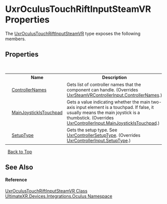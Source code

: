 # UxrOculusTouchRiftInputSteamVR Properties
 

The <a href="T_UltimateXR_Devices_Integrations_Oculus_UxrOculusTouchRiftInputSteamVR">UxrOculusTouchRiftInputSteamVR</a> type exposes the following members.


## Properties
&nbsp;<table><tr><th></th><th>Name</th><th>Description</th></tr><tr><td>![Public property](media/pubproperty.gif "Public property")</td><td><a href="P_UltimateXR_Devices_Integrations_Oculus_UxrOculusTouchRiftInputSteamVR_ControllerNames">ControllerNames</a></td><td>
Gets list of controller names that the component can handle.
 (Overrides <a href="P_UltimateXR_Devices_Integrations_SteamVR_UxrSteamVRControllerInput_ControllerNames">UxrSteamVRControllerInput.ControllerNames</a>.)</td></tr><tr><td>![Public property](media/pubproperty.gif "Public property")</td><td><a href="P_UltimateXR_Devices_Integrations_Oculus_UxrOculusTouchRiftInputSteamVR_MainJoystickIsTouchpad">MainJoystickIsTouchpad</a></td><td>
Gets a value indicating whether the main two-axis input element is a touchpad. If false, it usually means the main joystick is a thumbstick.
 (Overrides <a href="P_UltimateXR_Devices_UxrControllerInput_MainJoystickIsTouchpad">UxrControllerInput.MainJoystickIsTouchpad</a>.)</td></tr><tr><td>![Public property](media/pubproperty.gif "Public property")</td><td><a href="P_UltimateXR_Devices_Integrations_Oculus_UxrOculusTouchRiftInputSteamVR_SetupType">SetupType</a></td><td>
Gets the setup type. See <a href="T_UltimateXR_Devices_UxrControllerSetupType">UxrControllerSetupType</a>.
 (Overrides <a href="P_UltimateXR_Devices_UxrControllerInput_SetupType">UxrControllerInput.SetupType</a>.)</td></tr></table>&nbsp;
<a href="#uxroculustouchriftinputsteamvr-properties">Back to Top</a>

## See Also


#### Reference
<a href="T_UltimateXR_Devices_Integrations_Oculus_UxrOculusTouchRiftInputSteamVR">UxrOculusTouchRiftInputSteamVR Class</a><br /><a href="N_UltimateXR_Devices_Integrations_Oculus">UltimateXR.Devices.Integrations.Oculus Namespace</a><br />